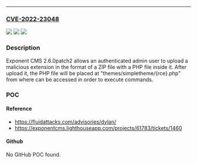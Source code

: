 ---
### [CVE-2022-23048](https://cve.mitre.org/cgi-bin/cvename.cgi?name=CVE-2022-23048)
![](https://img.shields.io/static/v1?label=Product&message=Exponent%20CMS&color=blue)
![](https://img.shields.io/static/v1?label=Version&message=n%2Fa&color=blue)
![](https://img.shields.io/static/v1?label=Vulnerability&message=Insecure%20file%20upload%20(RCE)&color=brighgreen)

### Description

Exponent CMS 2.6.0patch2 allows an authenticated admin user to upload a malicious extension in the format of a ZIP file with a PHP file inside it. After upload it, the PHP file will be placed at "themes/simpletheme/{rce}.php" from where can be accessed in order to execute commands.

### POC

#### Reference
- https://fluidattacks.com/advisories/dylan/
- https://exponentcms.lighthouseapp.com/projects/61783/tickets/1460

#### Github
No GitHub POC found.

